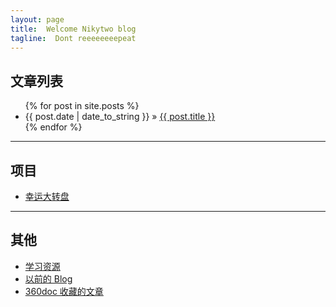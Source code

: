 ```yaml
---
layout: page
title:  Welcome Nikytwo blog
tagline:  Dont reeeeeeeepeat
---
```



## 文章列表

<ul class="posts">
  {% for post in site.posts %}
    <li><span>{{ post.date | date_to_string }}</span> &raquo; <a href="{{ BASE_PATH }}{{ post.url }}">{{ post.title }}</a></li>
  {% endfor %}
</ul>


***

## 项目

* [幸运大转盘](/LuckyRotorPlate)

***

## 其他
- [学习资源](/learning-resource-index)
- [以前的 Blog](http://www.cnblogs.com/nikytwo/)
- [360doc 收藏的文章](http://www.360doc.com/userhome/14416931)


